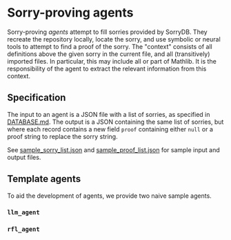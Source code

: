 # Sorry-proving agents

Sorry-proving *agents* attempt to fill sorries provided by SorryDB. They
recreate the repository locally, locate the sorry, and use symbolic or neural
tools to attempt to find a proof of the sorry. The "context" consists of all
definitions above the given sorry in the current file, and all (transitively)
imported files. In particular, this may include all or part of Mathlib. It is
the responsibility of the agent to extract the relevant information from this context.


## Specification

The input to an agent is a JSON file with a list of sorries, as specified in
[DATABASE.md](DATABASE.md). 
The output is a JSON containing the same list of sorries, but where each record
contains a new field `proof` containing either `null` or a
proof string to replace the sorry string.

See [sample_sorry_list.json](sample_sorry_list.json) and
[sample_proof_list.json](sample_proof_list.json) for sample input and output files.

## Template agents

To aid the development of agents, we provide two naive sample agents.

### `llm_agent`

### `rfl_agent`